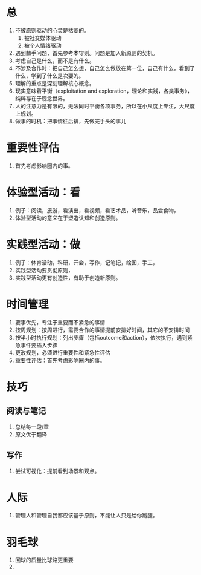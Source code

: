 # 总
1. 不被原则驱动的心灵是枯萎的。
   1. 被社交媒体驱动
   2. 被个人情绪驱动
2. 遇到棘手问题，首先参考本守则。问题是加入新原则的契机。
3. 考虑自己是什么，而不是有什么。
4. 不涉及合作时：把自己怎么想，自己怎么做放在第一位，自己有什么，看到了什么，学到了什么是次要的。
5. 理解的重点是深刻理解核心概念。
6. 现实意味着平衡（exploitation and exploration，理论和实践，各类事务），纯粹存在于观念世界。
7. 人的注意力是有限的，无法同时平衡各项事务，所以在小尺度上专注，大尺度上规划。
8. 做事的时机：把事情往后排，先做完手头的事儿
# 重要性评估
1. 首先考虑影响圈内的事。

# 体验型活动：看
1. 例子：阅读，旅游，看演出，看视频，看艺术品，听音乐，品尝食物，
2. 体验型活动的意义在于塑造认知和创造原则。

# 实践型活动：做
1. 例子：体育活动，科研，开会，写作，记笔记，绘图，手工，
2. 实践型活动要贯彻原则，
3. 实践型活动更有创造性，有助于创造新原则。

# 时间管理
1. 要事优先，专注于重要而不紧急的事情
2. 按周规划：按周进行，需要合作的事情提前安排好时间，其它的不安排时间
3. 按半小时执行规划：列出步骤（包括outcome和action），依次执行，遇到紧急事件要插入步骤
4. 更改规划，必须进行重要性和紧急性评估
5. 重要性评估：首先考虑影响圈内的事。

# 技巧
## 阅读与笔记
1. 总结每一段/章
2. 原文优于翻译

## 写作
1. 尝试可视化：提前看到场景和观点。

# 人际
1. 管理人和管理自我都应该基于原则，不能让人只是给你跑腿。

# 羽毛球
1. 回球的质量比球路更重要
2. 